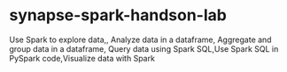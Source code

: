 # synapse-spark-handson-lab


Use Spark to explore data,, Analyze data in a dataframe, Aggregate and group data in a dataframe, Query data using Spark SQL,Use Spark SQL in PySpark code,Visualize data with Spark
